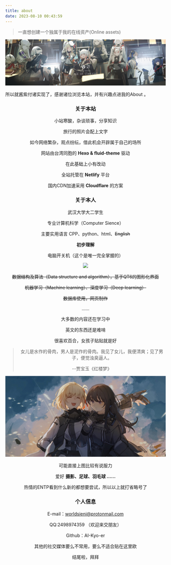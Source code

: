 ```yaml
---
title: about
date: 2023-08-10 00:43:59
---
```

>一直想创建一个独属于我的在线资产(Online assets)

![镇楼图](./index/4.jpg)

所以就酱紫付诸实现了，感谢诸位浏览本站，并有兴趣点进我的About 。

<center> <h3> 关于本站</h3>

小站寒酸，杂谈琐事，分享知识

旅行的照片会配上文字

如今网络繁杂，观点纷纭，借此机会开辟属于自己的场所

网站由台湾同胞的 **Hexo & fluid-theme** 驱动

在此基础上小有改动

全站托管在 **Netlify** 平台

国内CDN加速采用 **Cloudflare** 的方案

<h3> 关于本人</h3>

武汉大学大二学生

专业计算机科学（Computer Sience）

主要实用语言 CPP、python、html、<del>English</del>

<b>初步理解</b>

电脑开关机（这个是唯一完全掌握的）

![](./index/2.jpg)

<del>数据结构及算法（Data structure and algorithm），基于QT6的图形化界面 </del>

<del>机器学习（Machine learning）、深度学习（Deep learning）

<del>数据库使用，网页制作 

……

大多数的内容还在学习中

英文的东西还是难啃


很喜欢百合，女孩子贴贴就是好

>女儿是水作的骨肉，男人是泥作的骨肉。我见了女儿，我便清爽；见了男子，便觉浊臭逼人。<br>
> 
> --贾宝玉《红楼梦》

![](./index/3.jpg)

可能直接上图比较有说服力

爱好 **摄影、足球、羽毛球 ……**

热情的ENTP看到什么新的都想要尝试，所以以上就打省略号了

<h3> 个人信息 </h3>

E-mail：worldsieni@protonmail.com

QQ:2498974359 （欢迎来交朋友）

Github：AI-Kyo-er

其他的社交媒体要么不常用，要么不适合贴在这里欧

结尾啦，拜拜